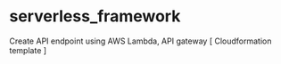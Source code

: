# serverless_framework
Create API endpoint using AWS Lambda, API gateway [ Cloudformation template ]

